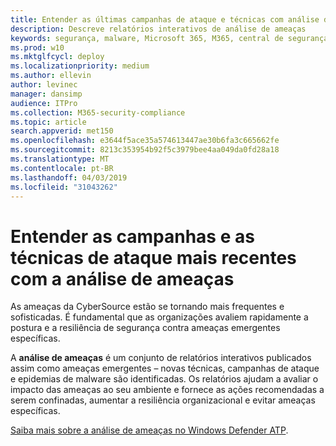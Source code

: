 ```yaml
---
title: Entender as últimas campanhas de ataque e técnicas com análise de ameaças
description: Descreve relatórios interativos de análise de ameaças
keywords: segurança, malware, Microsoft 365, M365, central de segurança, análise de ameaças, Windows Defender ATP, cyber, postura de segurança, ameaças emergentes
ms.prod: w10
ms.mktglfcycl: deploy
ms.localizationpriority: medium
ms.author: ellevin
author: levinec
manager: dansimp
audience: ITPro
ms.collection: M365-security-compliance
ms.topic: article
search.appverid: met150
ms.openlocfilehash: e3644f5ace35a574613447ae30b6fa3c665662fe
ms.sourcegitcommit: 8213c353954b92f5c3979bee4aa049da0fd28a18
ms.translationtype: MT
ms.contentlocale: pt-BR
ms.lasthandoff: 04/03/2019
ms.locfileid: "31043262"
---
```

# <a name="understand-the-latest-attack-campaigns-and-techniques-with-threat-analytics"></a>Entender as campanhas e as técnicas de ataque mais recentes com a análise de ameaças

As ameaças da CyberSource estão se tornando mais frequentes e sofisticadas. É fundamental que as organizações avaliem rapidamente a postura e a resiliência de segurança contra ameaças emergentes específicas.

A **análise de ameaças** é um conjunto de relatórios interativos publicados assim como ameaças emergentes – novas técnicas, campanhas de ataque e epidemias de malware são identificadas. Os relatórios ajudam a avaliar o impacto das ameaças ao seu ambiente e fornece as ações recomendadas a serem confinadas, aumentar a resiliência organizacional e evitar ameaças específicas.

[Saiba mais sobre a análise de ameaças no Windows Defender ATP](https://docs.microsoft.com/en-us/windows/security/threat-protection/windows-defender-atp/threat-analytics).  

